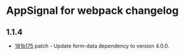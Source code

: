# AppSignal for webpack changelog

## 1.1.4

- [181b175](https://github.com/appsignal/appsignal-javascript/commit/181b175036b86c1dbcce2d30bf4e89f6ccfcfacd) patch - Update form-data dependency to version 4.0.0.


